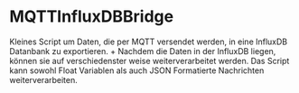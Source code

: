 # MQTTInfluxDBBridge
 
Kleines Script um Daten, die per MQTT versendet werden, in eine InfluxDB Datanbank zu exportieren. +
Nachdem die Daten in der InfluxDB liegen, können sie auf verschiedenster weise weiterverarbeitet werden. 
Das Script kann sowohl Float Variablen als auch JSON Formatierte Nachrichten weiterverarbeiten. 
